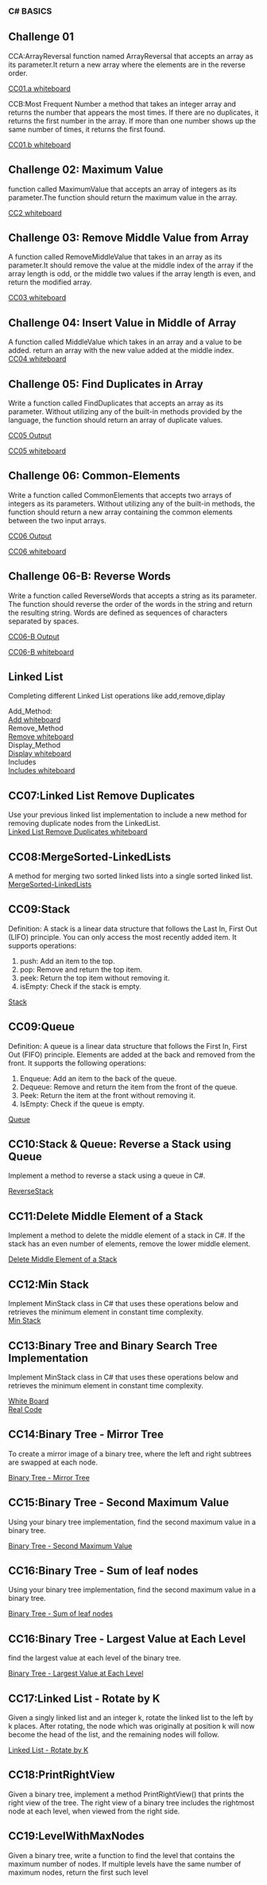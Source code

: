 ### C# BASICS
  
## Challenge 01
 CCA:ArrayReversal
function named ArrayReversal that accepts an array as its parameter.It return a new array where the elements are in the reverse order.  

[CC01.a whiteboard](https://github.com/ReemLSHHSM/challenges-and-data-structures/blob/whiteboard-challenges/C%23BASICS/ArrayReversal/CCA.PNG?raw=true "Visit CC01.a")

CCB:Most Frequent Number
a method that takes an integer array and returns the number that appears the most times. If there are no duplicates, it returns the first number in the array. If more than one number shows up the same number of times, it returns the first found.  


[CC01.b whiteboard](https://github.com/ReemLSHHSM/challenges-and-data-structures/blob/whiteboard-challenges/C%23BASICS/FrequentNumber/CCB.PNG?raw=true "Visit CC01.b")

## Challenge 02: Maximum Value
function called MaximumValue that accepts an array of integers as its parameter.The function should return the maximum value in the array.  

[CC2 whiteboard](https://github.com/ReemLSHHSM/challenges-and-data-structures/blob/master/C%23BASICS/Maximum/CC2.PNG?raw=true "Visit CC02")

  

## Challenge 03: Remove Middle Value from Array  
A function called RemoveMiddleValue that takes in an array as its parameter.It should remove the value at the middle index of the array if the array length is odd, or the middle two values if the array length is even, and return the modified array.  

[CC03 whiteboard](https://github.com/ReemLSHHSM/challenges-and-data-structures/blob/master/C%23BASICS/Remove%20Middle%20Value%20from%20Array/cc3.PNG?raw=true "Visit CC03") 

## Challenge 04: Insert Value in Middle of Array 
A function called MiddleValue which takes in an array and a value to be added. return an array with the new value added at the middle index.  
[CC04 whiteboard](https://github.com/ReemLSHHSM/challenges-and-data-structures/blob/master/C%23BASICS/Insert%20Value%20in%20Middle%20of%20Array/cc4.PNG?raw=true "Visit CC04")   

## Challenge 05: Find Duplicates in Array 
Write a function called FindDuplicates that accepts an array as its parameter. Without utilizing any of the built-in methods provided by the language, the function should return an array of duplicate values.     

[CC05 Output](https://github.com/ReemLSHHSM/challenges-and-data-structures/blob/master/C%23BASICS/Challenges/Find-Duplicates/Capture5.PNG?raw=true "Visit CC05")  

[CC05 whiteboard](https://github.com/ReemLSHHSM/challenges-and-data-structures/blob/master/C%23BASICS/Challenges/Find-Duplicates/cc5.PNG?raw=true "Visit CC05")   


## Challenge 06: Common-Elements 
Write a function called CommonElements that accepts two arrays of integers as its parameters. Without utilizing any of the built-in methods, the function should return a new array containing the common elements between the two input arrays.

[CC06 Output](https://github.com/ReemLSHHSM/challenges-and-data-structures/blob/master/C%23BASICS/Common-Elements/cc6.PNG?raw=true "Visit CC06")  

[CC06 whiteboard](https://github.com/ReemLSHHSM/challenges-and-data-structures/blob/master/C%23BASICS/Common-Elements/cc06.PNG?raw=true "Visit CC06")   

## Challenge 06-B: Reverse Words 
Write a function called ReverseWords that accepts a string as its parameter. The function should reverse the order of the words in the string and return the resulting string. Words are defined as sequences of characters separated by spaces.   

[CC06-B Output](https://github.com/ReemLSHHSM/challenges-and-data-structures/blob/Reverse-Words/C%23BASICS/Reverse%20Words/cc7.PNG?raw=true "Visit CC06-B")  

[CC06-B whiteboard](https://github.com/ReemLSHHSM/challenges-and-data-structures/blob/Reverse-Words/C%23BASICS/Reverse%20Words/cc07.PNG?raw=true "Visit CC06-B")

## Linked List
Completing different Linked List operations like add,remove,diplay  

Add_Method:  
[Add whiteboard](https://github.com/ReemLSHHSM/challenges-and-data-structures/blob/master/C%23BASICS/LinkedList/Add_Node.PNG "Visit Add")   
Remove_Method   
[Remove whiteboard](https://github.com/ReemLSHHSM/challenges-and-data-structures/blob/master/C%23BASICS/LinkedList/Remove.PNG "Visit Remove")   
Display_Method   
[Display whiteboard](https://github.com/ReemLSHHSM/challenges-and-data-structures/blob/master/C%23BASICS/LinkedList/Display.PNG "Visit Display")   
Includes   
[Includes whiteboard](https://github.com/ReemLSHHSM/challenges-and-data-structures/blob/master/C%23BASICS/LinkedList/Includes.PNG "Visit Includes")    

## CC07:Linked List Remove Duplicates   
Use your previous linked list implementation to include a new method for removing duplicate nodes from the LinkedList.   
[Linked List Remove Duplicates whiteboard](https://github.com/ReemLSHHSM/challenges-and-data-structures/blob/master/C%23BASICS/Linked%20List%20Remove%20Duplicates/cc7.PNG "Visit Linked List Remove Duplicates")     

## CC08:MergeSorted-LinkedLists   
A method for merging two sorted linked lists into a single sorted linked list.   
[ MergeSorted-LinkedLists](https://github.com/ReemLSHHSM/challenges-and-data-structures/blob/master/C%23BASICS/MergeSorted-LinkedLists/cc08.PNG?raw=true "Visit  MergeSorted-LinkedLists")      

## CC09:Stack
Definition: A stack is a linear data structure that follows the Last In, First Out (LIFO) principle. You can only access the most recently added item. It supports operations:
1. push: Add an item to the top.
2. pop: Remove and return the top item.
3. peek: Return the top item without removing it.
4. isEmpty: Check if the stack is empty.
   
[Stack](https://github.com/ReemLSHHSM/challenges-and-data-structures/blob/Stack-and-Queue-Implementation/C%23BASICS/Stack%20%26%20Queue/cc08%20stack.PNG "Visit Stack")      

## CC09:Queue
Definition: A queue is a linear data structure that follows the First In, First Out (FIFO) principle. Elements are added at the back and removed from the front. It supports the following operations:
1. Enqueue: Add an item to the back of the queue.
2. Dequeue: Remove and return the item from the front of the queue.
3. Peek: Return the item at the front without removing it.
4. IsEmpty: Check if the queue is empty.
   
[Queue](https://github.com/ReemLSHHSM/challenges-and-data-structures/blob/Stack-and-Queue-Implementation/C%23BASICS/Stack%20%26%20Queue/cc08queue.PNG "Visit Queue")    


## CC10:Stack & Queue: Reverse a Stack using Queue
Implement a method to reverse a stack using a queue in C#.
   

[ReverseStack](https://github.com/ReemLSHHSM/challenges-and-data-structures/blob/master/C%23BASICS/ReverseStackUsingQueue/cc10.PNG "Visit ReverseStack")        

## CC11:Delete Middle Element of a Stack
Implement a method to delete the middle element of a stack in C#. If the stack has an even number of elements, remove the lower middle element.
   
[Delete Middle Element of a Stack](https://github.com/ReemLSHHSM/challenges-and-data-structures/blob/Delete-Middle-Element-Stack/C%23BASICS/DeleteMiddleElement/cc11.PNG?raw=true "Visit Delete Middle Element of a Stack")    

## CC12:Min Stack
Implement MinStack class in C# that uses these operations below and retrieves the minimum element in constant time complexity.   
[Min Stack](https://github.com/ReemLSHHSM/challenges-and-data-structures/blob/Min-Stack/C%23BASICS/MinStack/cc12.PNG?raw=true "Visit Min Stack")   

## CC13:Binary Tree and Binary Search Tree Implementation
Implement MinStack class in C# that uses these operations below and retrieves the minimum element in constant time complexity.   

[White Board](https://github.com/ReemLSHHSM/challenges-and-data-structures/blob/Min-Stack/C%23BASICS/MinStack/cc12.PNG?raw=true "Visit White board")   
[Real Code](https://github.com/ReemLSHHSM/challenges-and-data-structures/blob/Min-Stack/C%23BASICS/MinStack/cc12.PNG?raw=true "Visit Real Code")    

## CC14:Binary Tree - Mirror Tree
To create a mirror image of a binary tree, where the left and right subtrees are swapped at each node.   

[Binary Tree - Mirror Tree](https://github.com/ReemLSHHSM/challenges-and-data-structures/blob/Mirror-Tree/C%23BASICS/Trees/cc14.PNG?raw=true "Visit Binary Tree - Mirror Tree")      

## CC15:Binary Tree - Second Maximum Value
Using your binary tree implementation, find the second maximum value in a binary tree.

[Binary Tree - Second Maximum Value](https://github.com/ReemLSHHSM/challenges-and-data-structures/blob/master/C%23BASICS/Trees/cc15.PNG?raw=true "Visit Binary Tree - Second Maximum Value")     

## CC16:Binary Tree - Sum of leaf nodes
Using your binary tree implementation, find the second maximum value in a binary tree.

[Binary Tree - Sum of leaf nodes](https://github.com/ReemLSHHSM/challenges-and-data-structures/blob/Leaf-Sum/C%23BASICS/Trees/cc16.PNG "Visit Binary Tree - Sum of leaf nodes")    

## CC16:Binary Tree - Largest Value at Each Level
find the largest value at each level of the binary tree.

[Binary Tree - Largest Value at Each Level](https://github.com/ReemLSHHSM/challenges-and-data-structures/blob/Largest-Level-Value/C%23BASICS/Trees/cc17%20(2).PNG "Visit Binary Tree - Largest Value at Each Level")       


## CC17:Linked List - Rotate by K
Given a singly linked list and an integer k, rotate the linked list to the left by k places.
After rotating, the node which was originally at position k will now become the head of the list, and the remaining nodes will follow.

[Linked List - Rotate by K](https://github.com/ReemLSHHSM/challenges-and-data-structures/blob/Linked-List-Rotate-K/C%23BASICS/RotateLinkedList/cc17.PNG "Visit Linked List - Rotate by K")   


## CC18:PrintRightView
Given a binary tree, implement a method PrintRightView() that prints the right
view of the tree. The right view of a binary tree includes 
the rightmost node at each level, when viewed from the right side.   

## CC19:LevelWithMaxNodes
Given a binary tree, write a function to find the level that contains the maximum number of nodes. 
If multiple levels have the same number of maximum nodes, return the first such level













